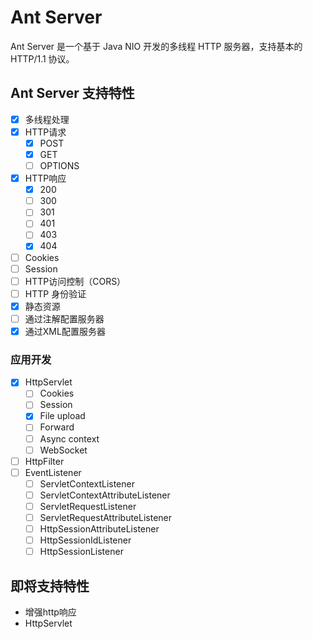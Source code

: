 # Ant Server

Ant Server 是一个基于 Java NIO 开发的多线程 HTTP 服务器，支持基本的 HTTP/1.1 协议。

## Ant Server 支持特性

- [x] 多线程处理
- [x] HTTP请求
    - [x] POST
    - [x] GET
    - [ ] OPTIONS
- [x] HTTP响应
    - [x] 200
    - [ ] 300
    - [ ] 301
    - [ ] 401
    - [ ] 403
    - [x] 404
- [ ] Cookies
- [ ] Session
- [ ] HTTP访问控制（CORS）
- [ ] HTTP 身份验证
- [x] 静态资源
- [ ] 通过注解配置服务器
- [x] 通过XML配置服务器

### 应用开发

- [x] HttpServlet
    - [ ] Cookies
    - [ ] Session
    - [x] File upload
    - [ ] Forward
    - [ ] Async context
    - [ ] WebSocket
- [ ] HttpFilter
- [ ] EventListener
    - [ ] ServletContextListener
    - [ ] ServletContextAttributeListener
    - [ ] ServletRequestListener
    - [ ] ServletRequestAttributeListener
    - [ ] HttpSessionAttributeListener
    - [ ] HttpSessionIdListener
    - [ ] HttpSessionListener

## 即将支持特性

+ 增强http响应
+ HttpServlet

